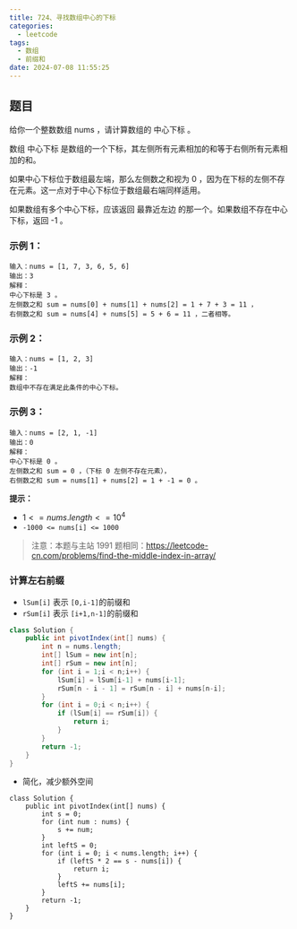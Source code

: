 ```yaml
---
title: 724、寻找数组中心的下标
categories:
  - leetcode
tags:
  - 数组
  - 前缀和
date: 2024-07-08 11:55:25
---
```


## 题目
给你一个整数数组 nums ，请计算数组的 中心下标 。

数组 中心下标 是数组的一个下标，其左侧所有元素相加的和等于右侧所有元素相加的和。

如果中心下标位于数组最左端，那么左侧数之和视为 0 ，因为在下标的左侧不存在元素。这一点对于中心下标位于数组最右端同样适用。

如果数组有多个中心下标，应该返回 最靠近左边 的那一个。如果数组不存在中心下标，返回 -1 。

 

### 示例 1：
```
输入：nums = [1, 7, 3, 6, 5, 6]
输出：3
解释：
中心下标是 3 。
左侧数之和 sum = nums[0] + nums[1] + nums[2] = 1 + 7 + 3 = 11 ，
右侧数之和 sum = nums[4] + nums[5] = 5 + 6 = 11 ，二者相等。
```
### 示例 2：
```
输入：nums = [1, 2, 3]
输出：-1
解释：
数组中不存在满足此条件的中心下标。
```
### 示例 3：
```
输入：nums = [2, 1, -1]
输出：0
解释：
中心下标是 0 。
左侧数之和 sum = 0 ，（下标 0 左侧不存在元素），
右侧数之和 sum = nums[1] + nums[2] = 1 + -1 = 0 。
``` 

**提示：**

- $1 <= nums.length <= 10^4$
- `-1000 <= nums[i] <= 1000`
 

> 注意：本题与主站 1991 题相同：https://leetcode-cn.com/problems/find-the-middle-index-in-array/

### 计算左右前缀

- `lSum[i]` 表示 `[0,i-1]`的前缀和
- `rSum[i]` 表示 `[i+1,n-1]`的前缀和

```java
class Solution {
    public int pivotIndex(int[] nums) {
        int n = nums.length;
        int[] lSum = new int[n];
        int[] rSum = new int[n];
        for (int i = 1;i < n;i++) {
            lSum[i] = lSum[i-1] + nums[i-1];
            rSum[n - i - 1] = rSum[n - i] + nums[n-i];
        }
        for (int i = 0;i < n;i++) {
            if (lSum[i] == rSum[i]) {
                return i;
            }
        }
        return -1;
    }
}
```

- 简化，减少额外空间

```
class Solution {
    public int pivotIndex(int[] nums) {
        int s = 0;
        for (int num : nums) {
            s += num;
        }
        int leftS = 0;
        for (int i = 0; i < nums.length; i++) {
            if (leftS * 2 == s - nums[i]) {
                return i;
            }
            leftS += nums[i];
        }
        return -1;
    }
}

```